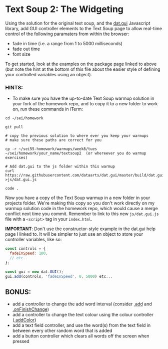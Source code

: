 # Text Soup 2: The Widgeting

Using the solution for the original text soup, and the [dat.gui](https://davidwalsh.name/dat-gui) Javascript library, add GUI controller elements to the Text Soup page to allow real-time control of the following paramaters from within the browser:

- fade in time (i.e. a range from 1 to 5000 milliseconds)
- fade out time
- font size

To get started, look at the examples on the package page linked to above (but note the hint at the bottom of this file about the easier style of defining your controlled variables using an object).


### HINTS:
- To make sure you have the up-to-date Text Soup warmup solution in your fork of the homework repo, and to copy it to a new folder to work on, run these commands in iTerm:
```
cd ~/sei/homework

git pull

# copy the previous solution to where ever you keep your warmups
# make sure these paths are correct for you

cp -r ~/sei55-homework/warmups/week8/tues ~/sei/homework/your_name/textsoup2  (or whereever you do warmup exercises)

# Add dat.gui to the js folder within this warmup
curl https://raw.githubusercontent.com/dataarts/dat.gui/master/build/dat.gui.js >js/dat.gui.js

code .
```
Now you have a copy of the Text Soup warmup in a new folder in your projects folder. We're making this copy so you don't work directly on my warmup solution code in the homework repo, which would cause a merge conflict next time you commit. Remember to link to this new `js/dat.gui.js` file with a `<script>` tag in your `index.html`.

**IMPORTANT**: Don't use the constructor-style example in the dat.gui help page I linked to. It will be simpler to just use an object to store your controller variables, like so:
```js
const controls = {
  fadeInSpeed: 100,
  // etc..
};

const gui = new dat.GUI();
gui.add(controls, 'fadeInSpeed', 0, 5000) etc...
```


## BONUS:
- add a controller to change the add word interval (consider [.add](https://github.com/dataarts/dat.gui/blob/master/API.md#GUI+add) and [.onFinishChange](https://github.com/dataarts/dat.gui/blob/master/API.md#Controller+onFinishChange))
- add a controller to change the text colour using the colour controller ([.addColor](https://github.com/dataarts/dat.gui/blob/master/API.md#GUI+addColor))
- add a text field controller, and use the word(s) from the text field in between every other random word that is added
- add a button controller which clears all words off the screen when pressed